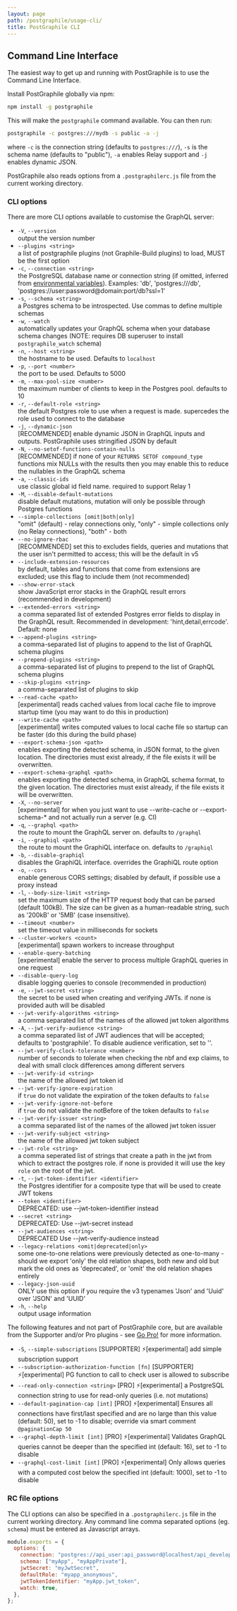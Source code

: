 ```yaml
---
layout: page
path: /postgraphile/usage-cli/
title: PostGraphile CLI
---
```


## Command Line Interface

The easiest way to get up and running with PostGraphile is to use the Command Line Interface.

Install PostGraphile globally via npm:

```bash
npm install -g postgraphile
```

This will make the `postgraphile` command available. You can then run:

```bash
postgraphile -c postgres:///mydb -s public -a -j
```

where `-c` is the connection string (defaults to `postgres:///`), `-s` is the schema name (defaults to "public"), `-a` enables Relay support and `-j` enables dynamic JSON.

PostGraphile also reads options from a `.postgraphilerc.js` file from the current working directory.

### CLI options

There are more CLI options available to customise the GraphQL server:

<!-- CLI_DOCBLOCK_BEGIN -->

* `-V`, `--version`  
  output the version number
* `--plugins <string>`  
  a list of postgraphile plugins (not Graphile-Build plugins) to load, MUST be the first option
* `-c`, `--connection <string>`  
  the PostgreSQL database name or connection string (if omitted, inferred from [environmental variables](https://www.postgresql.org/docs/current/static/libpq-envars.html)). Examples: 'db', 'postgres:///db', 'postgres://user:password@domain:port/db?ssl=1'
* `-s`, `--schema <string>`  
  a Postgres schema to be introspected. Use commas to define multiple schemas
* `-w`, `--watch`  
  automatically updates your GraphQL schema when your database schema changes (NOTE: requires DB superuser to install `postgraphile_watch` schema)
* `-n`, `--host <string>`  
  the hostname to be used. Defaults to `localhost`
* `-p`, `--port <number>`  
  the port to be used. Defaults to 5000
* `-m`, `--max-pool-size <number>`  
  the maximum number of clients to keep in the Postgres pool. defaults to 10
* `-r`, `--default-role <string>`  
  the default Postgres role to use when a request is made. supercedes the role used to connect to the database
* `-j`, `--dynamic-json`  
  [RECOMMENDED] enable dynamic JSON in GraphQL inputs and outputs. PostGraphile uses stringified JSON by default
* `-N`, `--no-setof-functions-contain-nulls`  
  [RECOMMENDED] if none of your `RETURNS SETOF compound_type` functions mix NULLs with the results then you may enable this to reduce the nullables in the GraphQL schema
* `-a`, `--classic-ids`  
  use classic global id field name. required to support Relay 1
* `-M`, `--disable-default-mutations`  
  disable default mutations, mutation will only be possible through Postgres functions
* `--simple-collections [omit|both|only]`  
  "omit" (default) - relay connections only, "only" - simple collections only (no Relay connections), "both" - both
* `--no-ignore-rbac`  
  [RECOMMENDED] set this to excludes fields, queries and mutations that the user isn't permitted to access; this will be the default in v5
* `--include-extension-resources`  
  by default, tables and functions that come from extensions are excluded; use this flag to include them (not recommended)
* `--show-error-stack`  
  show JavaScript error stacks in the GraphQL result errors (recommended in development)
* `--extended-errors <string>`  
  a comma separated list of extended Postgres error fields to display in the GraphQL result. Recommended in development: 'hint,detail,errcode'. Default: none
* `--append-plugins <string>`  
  a comma-separated list of plugins to append to the list of GraphQL schema plugins
* `--prepend-plugins <string>`  
  a comma-separated list of plugins to prepend to the list of GraphQL schema plugins
* `--skip-plugins <string>`  
  a comma-separated list of plugins to skip
* `--read-cache <path>`  
  [experimental] reads cached values from local cache file to improve startup time (you may want to do this in production)
* `--write-cache <path>`  
  [experimental] writes computed values to local cache file so startup can be faster (do this during the build phase)
* `--export-schema-json <path>`  
  enables exporting the detected schema, in JSON format, to the given location. The directories must exist already, if the file exists it will be overwritten.
* `--export-schema-graphql <path>`  
  enables exporting the detected schema, in GraphQL schema format, to the given location. The directories must exist already, if the file exists it will be overwritten.
* `-X`, `--no-server`  
  [experimental] for when you just want to use --write-cache or --export-schema-* and not actually run a server (e.g. CI)
* `-q`, `--graphql <path>`  
  the route to mount the GraphQL server on. defaults to `/graphql`
* `-i`, `--graphiql <path>`  
  the route to mount the GraphiQL interface on. defaults to `/graphiql`
* `-b`, `--disable-graphiql`  
  disables the GraphiQL interface. overrides the GraphiQL route option
* `-o`, `--cors`  
  enable generous CORS settings; disabled by default, if possible use a proxy instead
* `-l`, `--body-size-limit <string>`  
  set the maximum size of the HTTP request body that can be parsed (default 100kB). The size can be given as a human-readable string, such as '200kB' or '5MB' (case insensitive).
* `--timeout <number>`  
  set the timeout value in milliseconds for sockets
* `--cluster-workers <count>`  
  [experimental] spawn <count> workers to increase throughput
* `--enable-query-batching`  
  [experimental] enable the server to process multiple GraphQL queries in one request
* `--disable-query-log`  
  disable logging queries to console (recommended in production)
* `-e`, `--jwt-secret <string>`  
  the secret to be used when creating and verifying JWTs. if none is provided auth will be disabled
* `--jwt-verify-algorithms <string>`  
  a comma separated list of the names of the allowed jwt token algorithms
* `-A`, `--jwt-verify-audience <string>`  
  a comma separated list of JWT audiences that will be accepted; defaults to 'postgraphile'. To disable audience verification, set to ''.
* `--jwt-verify-clock-tolerance <number>`  
  number of seconds to tolerate when checking the nbf and exp claims, to deal with small clock differences among different servers
* `--jwt-verify-id <string>`  
  the name of the allowed jwt token id
* `--jwt-verify-ignore-expiration`  
  if `true` do not validate the expiration of the token defaults to `false`
* `--jwt-verify-ignore-not-before`  
  if `true` do not validate the notBefore of the token defaults to `false`
* `--jwt-verify-issuer <string>`  
  a comma separated list of the names of the allowed jwt token issuer
* `--jwt-verify-subject <string>`  
  the name of the allowed jwt token subject
* `--jwt-role <string>`  
  a comma seperated list of strings that create a path in the jwt from which to extract the postgres role. if none is provided it will use the key `role` on the root of the jwt.
* `-t`, `--jwt-token-identifier <identifier>`  
  the Postgres identifier for a composite type that will be used to create JWT tokens
* `--token <identifier>`  
  DEPRECATED: use --jwt-token-identifier instead
* `--secret <string>`  
  DEPRECATED: Use --jwt-secret instead
* `--jwt-audiences <string>`  
  DEPRECATED Use --jwt-verify-audience instead
* `--legacy-relations <omit|deprecated|only>`  
  some one-to-one relations were previously detected as one-to-many - should we export 'only' the old relation shapes, both new and old but mark the old ones as 'deprecated', or 'omit' the old relation shapes entirely
* `--legacy-json-uuid`  
  ONLY use this option if you require the v3 typenames 'Json' and 'Uuid' over 'JSON' and 'UUID'
* `-h`, `--help`  
  output usage information

<!-- CLI_DOCBLOCK_END -->

The following features and not part of PostGraphile core, but are available from the Supporter and/or Pro plugins - see [Go Pro!](/postgraphile/pricing/) for more information.

* `-S`, `--simple-subscriptions`
  [SUPPORTER] ⚡️[experimental] add simple subscription support
* `--subscription-authorization-function [fn]`
  [SUPPORTER] ⚡️[experimental] PG function to call to check user is allowed to subscribe
* `--read-only-connection <string>`
  [PRO] ⚡️[experimental] a PostgreSQL connection string to use for read-only queries (i.e. not mutations)
* `--default-pagination-cap [int]`
  [PRO] ⚡️[experimental] Ensures all connections have first/last specified and are no large than this value (default: 50), set to -1 to disable; override via smart comment `@paginationCap 50`
* `--graphql-depth-limit [int]`
  [PRO] ⚡️[experimental] Validates GraphQL queries cannot be deeper than the specified int (default: 16), set to -1 to disable
* `--graphql-cost-limit [int]`
  [PRO] ⚡️[experimental] Only allows queries with a computed cost below the specified int (default: 1000), set to -1 to disable

### RC file options

The CLI options can also be specified in a `.postgraphilerc.js` file in the current working directory. Any command line comma separated options (eg. `schema`) must be entered as Javascript arrays.

```javascript
module.exports = {
  options: {
    connection: "postgres://api_user:api_password@localhost/api_development",
    schema: ["myApp", "myAppPrivate"],
    jwtSecret: "myJwtSecret",
    defaultRole: "myapp_anonymous",
    jwtTokenIdentifier: "myApp.jwt_token",
    watch: true,
  },
};
```
